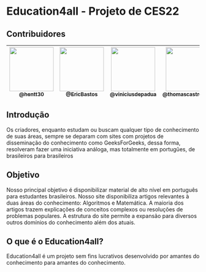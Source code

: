 # Education4all - Projeto de CES22

## Contribuidores

| [<img src="https://avatars.githubusercontent.com/u/47227182?v=4" width="115"><br><sub>@hentt30</sub>](https://github.com/hentt30) | [<img src="https://avatars.githubusercontent.com/u/39353585?v=4" width="115"><br><sub>@EricBastos</sub>](https://github.com/EricBastos) | [<img src="https://avatars.githubusercontent.com/u/54459541?v=4" width="115"><br><sub>@viniciusdepadua</sub>](https://github.com/viniciusdepadua) | [<img src="https://avatars.githubusercontent.com/u/80851723?v=4" width="115"><br><sub>@thomascastroneto</sub>](https://github.com/thomascastroneto) | [<img src="https://avatars.githubusercontent.com/u/80795462?v=4" width="115"><br><sub>@EnzoVargasM</sub>](https://github.com/EnzoVargasM) | [<img src="https://avatars.githubusercontent.com/u/42848419?v=4" width="115"><br><sub>@DueJieWan</sub>](https://github.com/DueJieWan) |
|:-:|:-:|:-:|:-:|:-:|:-:|

## Introdução
Os criadores, enquanto estudam ou buscam qualquer tipo de conhecimento de suas áreas, sempre se deparam com sites com projetos de disseminação do conhecimento como GeeksForGeeks, dessa forma, resolveram fazer uma iniciativa análoga, mas totalmente em portugûes, de brasileiros para brasileiros

## Objetivo
Nosso principal objetivo é disponibilizar material de alto nível em português para estudantes brasileiros. Nosso site disponibiliza artigos relevantes à duas áreas do conhecimento: Algoritmos e Matemática. A maioria dos artigos trazem explicações de conceitos complexos ou resoluções de problemas populares. A estrutura do site permite a expansão para diversos outros domínios do conhecimento além dos atuais.

## O que é o Education4all?
Education4all é um projeto sem fins lucrativos desenvolvido por amantes do conhecimento para amantes do conhecimento.
